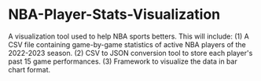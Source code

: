 # NBA-Player-Stats-Visualization
A visualization tool used to help NBA sports betters.
This will include:
(1) A CSV file containing game-by-game statistics of active NBA players of the 2022-2023 season.
(2) CSV to JSON conversion tool to store each player's past 15 game performances.
(3) Framework to visualize the data in bar chart format. 

